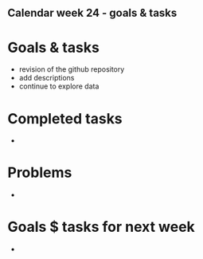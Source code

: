 ## Calendar week 24 - goals & tasks

# Goals & tasks
- revision of the github repository
- add descriptions
- continue to explore data

# Completed tasks
- 

# Problems
- 

# Goals $ tasks for next week
- 